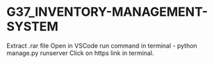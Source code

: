 # G37_INVENTORY-MANAGEMENT-SYSTEM

Extract .rar file
Open in VSCode
run command in terminal - python manage.py runserver
Click on https link in terminal.
